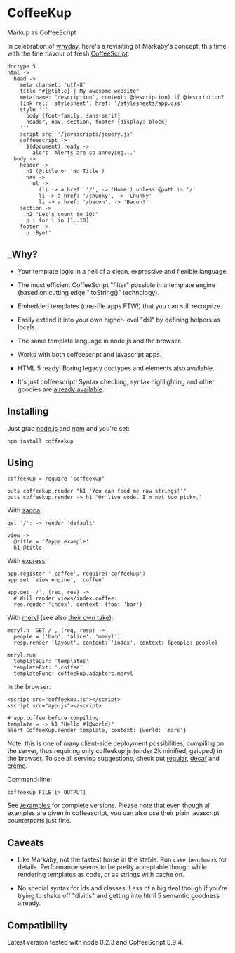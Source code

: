 # CoffeeKup
Markup as CoffeeScript

In celebration of [whyday](http://whyday.org/), here's a revisiting of Markaby's concept, this time with the fine flavour of fresh [CoffeeScript](http://coffeescript.org):

    doctype 5
    html ->
      head ->
        meta charset: 'utf-8'
        title "#{@title} | My awesome website"
        meta(name: 'description', content: @description) if @description?
        link rel: 'stylesheet', href: '/stylesheets/app.css'
        style '''
          body {font-family: sans-serif}
          header, nav, section, footer {display: block}
        '''
        script src: '/javascripts/jquery.js'
        coffeescript ->
          $(document).ready ->
            alert 'Alerts are so annoying...'
      body ->
        header ->
          h1 (@title or 'No Title')
          nav ->
            ul ->
              (li -> a href: '/', -> 'Home') unless @path is '/'
              li -> a href: '/chunky', -> 'Chunky'
              li -> a href: '/bacon', -> 'Bacon!'
        section ->
          h2 "Let's count to 10:"
          p i for i in [1..10]
        footer ->
          p 'Bye!'

## _Why?

* Your template logic in a hell of a clean, expressive and flexible language.

* The most efficient CoffeeScript "filter" possible in a template engine (based on cutting edge ".toString()" technology).

* Embedded templates (one-file apps FTW!) that you can still recognize.

* Easily extend it into your own higher-level "dsl" by defining helpers as locals.

* The same template language in node.js and the browser.

* Works with both coffeescript and javascript apps.

* HTML 5 ready! Boring legacy doctypes and elements also available.

* It's just coffeescript! Syntax checking, syntax highlighting and other goodies are [already available](http://jashkenas.github.com/coffee-script/#resources).

## Installing

Just grab [node.js](http://nodejs.org/#download) and [npm](http://github.com/isaacs/npm) and you're set:

    npm install coffeekup

## Using

    coffeekup = require 'coffeekup'

    puts coffeekup.render "h1 'You can feed me raw strings!'"
    puts coffeekup.render -> h1 "Or live code. I'm not too picky."

With [zappa](http://github.com/mauricemach/zappa):

    get '/': -> render 'default'

    view ->
      @title = 'Zappa example'
      h1 @title

With [express](http://expressjs.com):

    app.register '.coffee', require('coffeekup')
    app.set 'view engine', 'coffee'

    app.get '/', (req, res) ->
      # Will render views/index.coffee:
      res.render 'index', context: {foo: 'bar'}

With [meryl](http://github.com/coffeemate/meryl/blob/master/examples/jade-template/app.js) (see also [their own take](http://github.com/coffeemate/meryl/blob/master/examples/coffeekup-template)):

    meryl.h 'GET /', (req, resp) ->
      people = ['bob', 'alice', 'meryl']
      resp.render 'layout', content: 'index', context: {people: people}

    meryl.run
      templateDir: 'templates'
      templateExt: '.coffee'
      templateFunc: coffeekup.adapters.meryl

In the browser:

    <script src="coffeekup.js"></script>
    <script src="app.js"></script>

    # app.coffee before compiling:
    template = -> h1 "Hello #{@world}"
    alert CoffeeKup.render template, context: {world: 'mars'}

Note: this is one of many client-side deployment possibilities, compiling on the server, thus requiring only coffeekup.js (under 2k minified, gzipped) in the browser. To see all serving suggestions, check out [regular](http://github.com/mauricemach/coffeekup/blob/master/examples/browser/regular.html), [decaf](http://github.com/mauricemach/coffeekup/blob/master/examples/browser/decaf.html) and [crème](http://github.com/mauricemach/coffeekup/blob/master/examples/browser/creme.html).

Command-line:

    coffeekup FILE [> OUTPUT]

See [/examples](http://github.com/mauricemach/coffeekup/tree/master/examples) for complete versions. Please note that even though all examples are given in coffeescript, you can also use their plain javascript counterparts just fine.

## Caveats

* Like Markaby, not the fastest horse in the stable. Run `cake benchmark` for details. Performance seems to be pretty acceptable though while rendering templates as code, or as strings with cache on.

* No special syntax for ids and classes. Less of a big deal though if you're trying to shake off "divitis" and getting into html 5 semantic goodness already.

## Compatibility

Latest version tested with node 0.2.3 and CoffeeScript 0.9.4.
